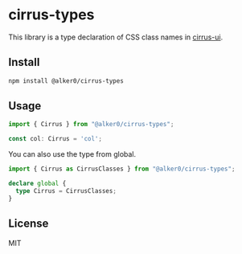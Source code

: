 # cirrus-types

This library is a type declaration of CSS class names in [cirrus-ui](https://github.com/Spiderpig86/Cirrus).


## Install

```bash
npm install @alker0/cirrus-types
```

## Usage

```ts
import { Cirrus } from "@alker0/cirrus-types";

const col: Cirrus = 'col';
```

You can also use the type from global.

```ts
import { Cirrus as CirrusClasses } from "@alker0/cirrus-types";

declare global {
  type Cirrus = CirrusClasses;
}
```

## License
MIT
